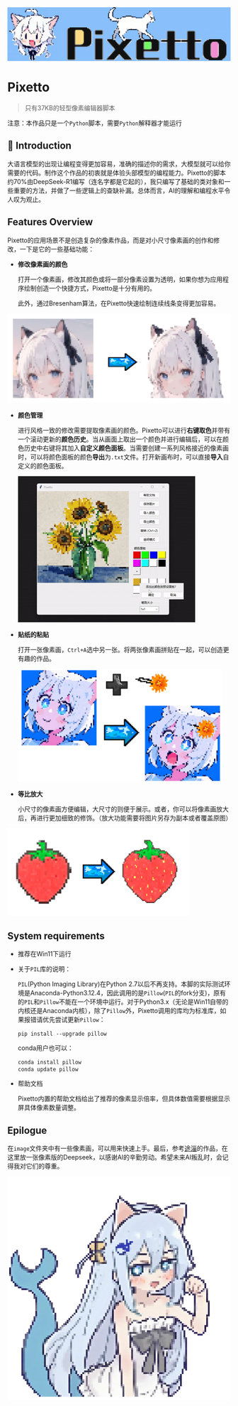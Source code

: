 <img src="image\logo.png" >



# Pixetto

> 只有37KB的轻型像素编辑器脚本

注意：本作品只是一个`Python`脚本，需要`Python`解释器才能运行



## 🤖 Introduction

大语言模型的出现让编程变得更加容易，准确的描述你的需求，大模型就可以给你需要的代码。制作这个作品的初衷就是体验头部模型的编程能力。Pixetto的脚本约70%由DeepSeek-R1编写（连名字都是它起的），我只编写了基础的类对象和一些重要的方法，并做了一些逻辑上的查缺补漏。总体而言，AI的理解和编程水平令人叹为观止。



## Features Overview

Pixetto的应用场景不是创造复杂的像素作品，而是对小尺寸像素画的创作和修改，一下是它的一些基础功能：

- **修改像素画的颜色**

  打开一个像素画，修改其颜色或将一部分像素设置为透明，如果你想为应用程序绘制创造一个快捷方式，Pixetto是十分有用的。
  
  此外，通过Bresenham算法，在Pixetto快速绘制连续线条变得更加容易。

<img src="image\示意4.png" style="zoom: 67%;" />





- **颜色管理**

  进行风格一致的修改需要提取像素画的颜色。Pixetto可以进行**右键取色**并带有一个滚动更新的**颜色历史**。当从画面上取出一个颜色并进行编辑后，可以在颜色历史中右键将其加入**自定义颜色面板**。当需要创建一系列风格接近的像素画时，可以将颜色面板的颜色**导出**为`.txt`文件。打开新画布时，可以直接**导入**自定义的颜色面板。

  <img src="image\示意1.gif" >





- **贴纸的粘贴**

  打开一张像素画，`Ctrl+A`选中另一张。将两张像素画拼贴在一起，可以创造更有趣的作品。

  <img src="image\示意3.png" style="zoom: 45%;" />

  

- **等比放大**

  小尺寸的像素画方便编辑，大尺寸的则便于展示。或者，你可以将像素画放大后，再进行更加细致的修饰。（放大功能需要将图片另存为副本或者覆盖原图）

<img src="image\示意2.png" style="zoom:40%;" />



## System requirements

- 推荐在Win11下运行

- 关于`PIL`库的说明：

  `PIL`(Python Imaging Library)在Python 2.7以后不再支持。本脚的实际测试环境是Anaconda-Python3.12.4，因此调用的是`Pillow`(`PIL`的fork分支)，原有的`PIL`和`Pillow`不能在一个环境中运行。对于Python3.x（无论是Win11自带的内核还是Anaconda内核），除了`Pillow`外，Pixetto调用的库均为标准库，如果报错请优先尝试更新`Pillow`：

  ```
  pip install --upgrade pillow
  ```

  conda用户也可以：

  ```
  conda install pillow
  conda update pillow
  ```

- 帮助文档

  Pixetto内置的帮助文档给出了推荐的像素显示倍率，但具体数值需要根据显示屏具体像素数量调整。

  

## Epilogue

在`image`文件夹中有一些像素画，可以用来快速上手。最后，参考[途淄](https://space.bilibili.com/448579929)的作品，在这里放一张像素版的Deepseek，以感谢AI的辛勤劳动。希望未来AI叛乱时，会记得我对它们的尊重。

<img src="image\deepseekgirl.png">



